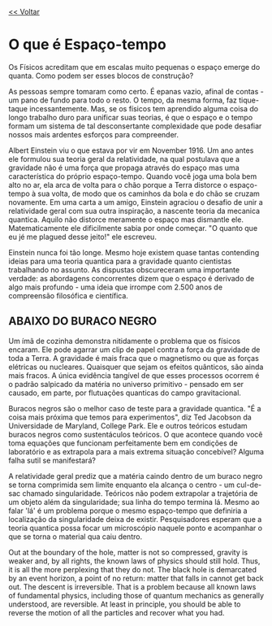 [<< Voltar](https://github.com/profofreitas/magazine/blob/master/201807.md)

# O que é Espaço-tempo

Os Físicos acreditam que em escalas muito pequenas o espaço emerge do quanta. Como podem ser esses blocos de construção?

As pessoas sempre tomaram como certo. É epanas vazio, afinal de contas - um pano de fundo para todo o resto. O tempo, da mesma forma, faz tique-taque incessantemente. Mas, se os físicos tem aprendido alguma coisa do longo trabalho duro para unificar suas teorias, é que o espaço e o tempo formam um sistema de tal desconsertante complexidade que pode desafiar nossos mais ardentes esforços para compreender.

Albert Einstein viu o que estava por vir em November 1916. Um ano antes ele formulou sua teoria geral da relatividade, na qual postulava que a gravidade não é uma força que propaga através do espaço mas uma característica do próprio espaço-tempo. Quando você joga uma bola bem alto no ar, ela arca de volta para o chão porque a Terra distorce o espaço-tempo à sua volta, de modo que os caminhos da bola e do chão se cruzam novamente. Em uma carta a um amigo, Einstein agraciou o desafio de unir a relatividade geral com sua outra inspiração, a nascente teoria da mecanica quantica. Aquilo não distorce meramente o espaço mas dismantle ele. Matematicamente ele dificilmente sabia por onde começar. "O quanto que eu jé me plagued desse jeito!" ele escreveu.

Einstein nunca foi tão longe. Mesmo hoje existem quase tantas contending ideias para uma teoria quantica para a gravidade quanto cientistas trabalhando no assunto. As dispustas obscureceram uma importante verdade: as abordagens concorrentes dizem que o espaço é derivado de algo mais profundo - uma ideia que irrompe com 2.500 anos de compreensão filosófica e científica.

## ABAIXO DO BURACO NEGRO
Um ímã de cozinha demonstra nitidamente o problema que os físicos encaram. Ele pode agarrar um clip de papel contra a força da gravidade de toda a Terra. A gravidade é mais fraca que o magnetismo ou que as forças elétricas ou nucleares. Quaisquer que sejam os efeitos quânticos, são ainda mais fracos. A única evidência tangível de que esses processos ocorrem é o padrão salpicado da matéria no universo primitivo - pensado em ser causado, em parte, por flutuações quanticas do campo gravitacional.

Buracos negros são o melhor caso de teste para a gravidade quantica. "É a coisa mais próxima que temos para experimentos", diz Ted Jacobson da Universidade de Maryland, College Park. Ele e outros teóricos estudam buracos negros como sustentáculos teóricos. O que acontece quando você toma equações que funcionam perfeitamente bem em condições de laboratório e as extrapola para a mais extrema situação concebível? Alguma falha sutil se manifestará?

A relatividade geral prediz que a matéria caindo dentro de um buraco negro se torna comprimida sem limite enquanto ela alcança o centro - um cul-de-sac chamado singularidade. Teóricos não podem extrapolar a trajetória de um objeto além da singularidade; sua linha do tempo termina lá. Mesmo ao falar 'lá' é um problema porque o mesmo espaço-tempo que definiria a localização da singularidade deixa de existir. Pesquisadores esperam que a teoria quantica possa focar um microscópio naquele ponto e acompanhar o que se torna o material qua caiu dentro.

Out at the boundary of the hole, matter is not so compressed, gravity is weaker and, by all rights, the known laws of physics should still hold. Thus, it is all the more perplexing that they do not. The black hole is demarcated by an event horizon, a point of no return: matter that falls in cannot get back out. The descent is irreversible. That is a problem because all known laws of fundamental physics, including those of quantum mechanics as generally understood, are reversible. At least in principle, you should be able to reverse the motion of all the particles and recover what you had.

